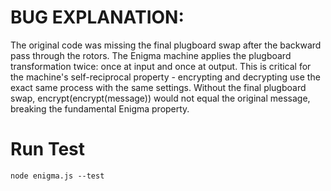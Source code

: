 
# BUG EXPLANATION:
The original code was missing the final plugboard swap after the backward
pass through the rotors. The Enigma machine applies the plugboard
transformation twice: once at input and once at output. This is critical
for the machine's self-reciprocal property - encrypting and decrypting
use the exact same process with the same settings.
Without the final plugboard swap, encrypt(encrypt(message)) would not
equal the original message, breaking the fundamental Enigma property.


# Run Test
    node enigma.js --test
